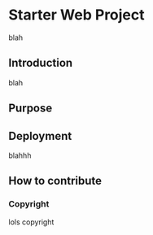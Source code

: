 # Starter Web Project

blah

## Introduction

blah

## Purpose

## Deployment

blahhh 

## How to contribute


### Copyright

lols copyright

